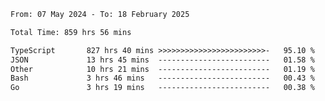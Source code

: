 
<!--START_SECTION:waka-->

```txt
From: 07 May 2024 - To: 18 February 2025

Total Time: 859 hrs 56 mins

TypeScript       827 hrs 40 mins >>>>>>>>>>>>>>>>>>>>>>>>-   95.10 %
JSON             13 hrs 45 mins  -------------------------   01.58 %
Other            10 hrs 21 mins  -------------------------   01.19 %
Bash             3 hrs 46 mins   -------------------------   00.43 %
Go               3 hrs 19 mins   -------------------------   00.38 %
```

<!--END_SECTION:waka-->

<!--

### Hi there 👋
**Iam-cesar/Iam-cesar** is a ✨ _special_ ✨ repository because its `README.md` (this file) appears on your GitHub profile.

Here are some ideas to get you started:

- 🔭 I’m currently working on ...
- 🌱 I’m currently learning ...
- 👯 I’m looking to collaborate on ...
- 🤔 I’m looking for help with ...
- 💬 Ask me about ...
- 📫 How to reach me: ...
- 😄 Pronouns: ...
- ⚡ Fun fact: ...
-->
